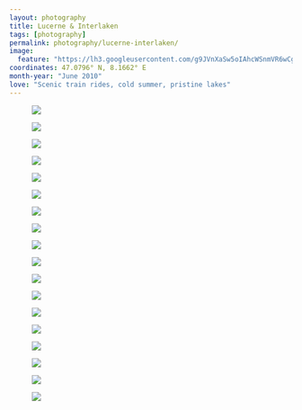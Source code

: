 ```yaml
---
layout: photography
title: Lucerne & Interlaken
tags: [photography]
permalink: photography/lucerne-interlaken/
image:
  feature: "https://lh3.googleusercontent.com/g9JVnXaSw5oIAhcWSnmVR6wCgFxSO5g_POPsG3h-c4sapTVoefm3pF94bKsHcDmFauQ8YJq2jLoF6esi_pk4olX6ndBceo4nnacafd2ljOvxF6g1ta59xg0tGBEKFLaDnaeXfTe_TaaHpnEGAvXlkUEe2vEdq-J-UL3Ct7Vrhl5qfCeErg-_odf2hbiCV6ak5RO86hmApmRjRUp-aICj8ACHApCEMQJyEew4ACcmFKd7ee6kW1IGVLBxgw5ib_yvykLqbRczS16XCQoU8lkZX9DKxVtdt50M-OOMqZPoPQxzqd9WSzCgkCaABlW5DhhW3spfq50u95hp3iawH-D2gq9ORveKL_U7ZzbDvCUVdWae5u5QJpEQe1w2afPq2vu-B6hgK6MAKEKeQDW6j9NuUeN0UF53yytSj5BSQrdBDEC1YIe4KDI4kjgBeWPN3rfJHPqUVFs5HiA7ArQeH_cu4tDnlu1PR80CvyQcIkJF5_D9Hhee17adNv5NbVrhxxYaqrGlUSds4EwZ2OWBJNZ6ABVwJrBa_8m4GS4UKc3eqPZjgGUF05H2KuJF0BZma0lDYVo1fxxUqGOtfVc4nDc6COi28lK5v7kv1wc2t5E8DQnXwS7eG-IJ=w1200-h806-no"
coordinates: 47.0796° N, 8.1662° E
month-year: "June 2010"
love: "Scenic train rides, cold summer, pristine lakes"
---
```


<figure>
	<img src="https://lh3.googleusercontent.com/qNftaP9ppWkYZ6x8vNaET4JtWSIGcUboilyvII-SYfLX6yNB_uWUeJx-xfF8-7LNso11011qewCjZSqXzG2ksiH9muPHA-cLsM6W4WaUV08ecSpCyxvnyiKQ2XiQxpQMwMrkQmv9irOArj_sHyAAfcBdAxIKLPfPkhyXAC7IPl4CEHNzvgQ_fspfySWx-GXDdQ56roUD-QkQ6qUVr2ZZ-RwV5kD5g7q0xoPIe8uEjPQErDTCPa0bzSOFr08tN61Tzd1dH9Zce_X0ycb9NHWAmGbbe0l9PWjpoe1j8yCxawJEl92dks8GBQ5ydGhw3zgpxlKnZ2kuO5SGVZ7SYr7ONECJ-b1b-40Tqi9hNB8v6DKpQRK0rpqZCyDT5_VU1Q0l0hfuUT4-T8ZxTOW7baYzKciLpjPoWvPXfplLp0Q0wszw8b9ZEh_o8lywy3ZnWgEdsuBmMMV275KT0Fss6fq0Ia10az-bdGiYQF4L_mn-PWpMwqMqjvyK-P8-a04ghFkHUCZICDJ_iE4F35RuKKzPieUS7UkmJUK4QI4StACHc_-HZMo7hFsOnCGpsPn5YAQ3c6jDeEq60pefs0sUV8snHR4x213Xq0q2dc-Dh_CUSdzozySY4hI2=w1920-h1289-no" class="db">
</figure>

<figure>
	<img src="https://lh3.googleusercontent.com/6dSsQFrq48U7u0d_gn0x1KtY2mIshADKFuglxQWhlpeCpJ2cZasqghGVBMz2AkyuZj-ZapJXfejFoBlINmBBkp8cRoBNwNOs0BpILx9j8LqP-6p5PsgPnxJZBAMIH8NSSSGW0XRGf_l0YV6jURt17YfU1HcPNeGXK0MqN-cAJHa3qDOSVao_t5V9Fw4hOtn5btTcdK5QYHhAxEXTT0ySRPfyoOcyEU8_u7JwARgdf7fMm652CptOpkr9sWdR50kw-s300c7Ia6cANGemNkESr3ETLTIOSvAvTCziLrmX-fRhy57lFg05Bq9EUANiR01P78CFWKxoTbjV_S-S7ztpBCx6sTfUlfDQfiOcKZuYSbqlaDRckpZmaPbyguhwjJMI_5b0wYDjC7I1Yhb5A79eRT0zdVTFQpT_DzqXwGaHCm5dbFju23wLqyUgCOcem4fZ9oplP9IBrVeyM6B7sEfJQP1x82KYXSuQsZKlpa3Kfb5kGHpHp6iywwFVkTb3NzCZe7iop-Is9H4npKSsCZE8lq2A4wt8jxq248mUpdKlUmXtjBuw9FgUarHR_xX_8QL4A7Fibd1TWXvjjBlFReWnrhjB4wEL0wIB_bP8gn-pLGa5Z7P1yQdJ=w1920-h1289-no" class="db">
</figure>

<figure>
	<img src="https://lh3.googleusercontent.com/g9JVnXaSw5oIAhcWSnmVR6wCgFxSO5g_POPsG3h-c4sapTVoefm3pF94bKsHcDmFauQ8YJq2jLoF6esi_pk4olX6ndBceo4nnacafd2ljOvxF6g1ta59xg0tGBEKFLaDnaeXfTe_TaaHpnEGAvXlkUEe2vEdq-J-UL3Ct7Vrhl5qfCeErg-_odf2hbiCV6ak5RO86hmApmRjRUp-aICj8ACHApCEMQJyEew4ACcmFKd7ee6kW1IGVLBxgw5ib_yvykLqbRczS16XCQoU8lkZX9DKxVtdt50M-OOMqZPoPQxzqd9WSzCgkCaABlW5DhhW3spfq50u95hp3iawH-D2gq9ORveKL_U7ZzbDvCUVdWae5u5QJpEQe1w2afPq2vu-B6hgK6MAKEKeQDW6j9NuUeN0UF53yytSj5BSQrdBDEC1YIe4KDI4kjgBeWPN3rfJHPqUVFs5HiA7ArQeH_cu4tDnlu1PR80CvyQcIkJF5_D9Hhee17adNv5NbVrhxxYaqrGlUSds4EwZ2OWBJNZ6ABVwJrBa_8m4GS4UKc3eqPZjgGUF05H2KuJF0BZma0lDYVo1fxxUqGOtfVc4nDc6COi28lK5v7kv1wc2t5E8DQnXwS7eG-IJ=w1920-h1289-no" class="db">
</figure>


<figure>
	<img src="https://lh3.googleusercontent.com/r-5fTt8p4nXsSkRaF0k7M-1cYbhQYodmCn5tVwWckCsZl0ZbrzBATy5aJDQqDXPj3ew1uhjFnNnexDv216wvY3PsCF5TrRcudIvIBwQMHwCO1qqHv843SzZInuJq-86Ren7Ao4WpgbeozZvcTqtlRgXSFnLt4qLDxj2fbceBMfG9fIOqCQ_aqYKYPBIzqCtYGh-eNfQTtfjbqsY8JGlyfdQX0u1rqft7FLBlXKiuCmkNVh5RMC-m4YVBP48yIYRdPfUQ3CTzXlbEc-cUUA27t5bx1FcGBf9V_x7ZVOq7ZnyOzHv2gyQwp3ijjml4cR3TJhGGZ-DWJoka_egwgCF_DrzS35m0Wdp370WRSkAtAQagK3zqn5xW_NxmGRn1DIxoIeA0FadxNEOLogjX76mvP4XEaelk7o_KzzQVu5oKD8rqqI_-N4qvqg_xVLmXtUuprrr_U9zIJOT19Nz_FfgJqFGGRLXhwLR706WeVo7S4FoG4LmLNSi7h7R5iWkoI5HFpax7B_v1sI8wc5yMVYzIeua_IL3te2b8cwc1gwRA1D7EunUBA2abElj2Dt2w0jgZ7p-5BzBydjyZ_w-QKI_-iRGwwx7-7jqMDNvqWKKFkMmWIPfi9mB3=w961-h633-no" class="db">
</figure>

<figure>
	<img src="https://lh3.googleusercontent.com/YOUui4GVQyDIv2e05EKT7Ilm4A_ekD_WTypcj2qSX_GLzU0Mi4Tr9d1vHI8STcLQ3_nsc4BLPppbhaT5NvH3O0Db-SbKEYdnVcCzqsTu83HMVYh1fv76J_-MAUn8ZCJI_nTuNKSA41QXZwN1OnQgstKqGMDmqHQgbONWfED3ihdOzr_jly2gJNXLnkYSQIYyrmoAaCdiQwnzGddusOB6c0YdK9XgW_18mNsLPdpC3wFqU5ufpuVcvg_nVi3PeiKUTuQyvKJxLHj1SnCx0dE1fZFzY-P7kATjlphJth9Ufosa1Ma1UOQPCGvmsGEHvfXmifuALN0lm9_QyWXLdCjtA81xY0P9K3vh-39IqtCPJ3CRi5RSeS3emuskAfCxAU-36c3-usj0Bq49ycKz_JpQ9RWclg4QEhfGnjIgWeiDhvyI-vQ0KnBnrylyPi4B1sZ3iD8EA5XWD0XOVoKq6TaR9WZMLjtNFpLTtWQwhA6m4AXWCM3g869ZmIkzIZt3RbVpSKMnE4cXpSeQo5lrCM8_yZZUArPIzyUbR4lXqpv5LLHrVQqf8XkXNOSDfCTikLUgicoDu0rt_sWvH9WNbq7PyMGgUjBMfV8OjobGL1l9mVoNkblyTtA0=w1920-h1289-no" class="db">
</figure>

<figure>
	<img src="https://lh3.googleusercontent.com/uR5LEgUlk4-sn-urpy_b1ct3WmlsKLQeTwtb-gVXkaVHaWtj2GeVIA0tsj5hRj-XuTq9lzOqFE6zPuuFSIEcGW2hsUvjd3CyKvqayBh5-Uyq8SeWhCvBJiiKH43PvYRrRRu5ywIcn6Ue0jFumkapRQYT-cc4GSA-TOKyNVahQbPrWygPtVgXgi_e91veG1Ie7i8lsyFEPGooJTR9Qr5iYIM9oZqGg97MLYZnd3F6MaNv02vi9l8sDift-ceh7V0Nx7MDOKlyRB3hOFG7xygG4bdOywiWHb_oOtgbmcXMhNi-q60Ren6dYWEIDq9RlHjXhRR40CRwsnUjounb8IUfr5UbbIdkH4yYDpDdTZ2d1Ww_tcn0zFJOdwCl_6F5QY8ULKZlGZkxyW5u-SR5QBK-S-e8dE9MqSo29cw8cwBNoUxXlvMKh9Z6jlrSbq5lnYszhibLYN6SexFk0HtmmqAbB15U5Lm4GbBschBP0XCEVTDav7VAz367fo5rOHxQ_fAC_6DYtJqahwZiPA5e8sefDHZwJrcEDg6F3iR6OyA73DVBfYozwiElWa9UzJWI1LIiCjrmcmQTnvxT7SUV2GPbKVWwTqGiKH2rocbSA4PspilCvXCjPDdB=w1920-h1289-no" class="db">
</figure>

<figure>
	<img src="https://lh3.googleusercontent.com/1uZt_s3ixxHZgRz0o3DOC8Nd3dSsUkutvAp2Tpllh533cQgSwiLQz-qH0mB6HWOIMtz2dk-CWFZuPNDjuWtu6f046lr80VdnDReyKrt1R7Hwt_1XclQsA1n7JoFqECRMf_xEQ7XtROTMgJ57vXSf1W5PAWEGBB2n_jd4JSMuom4cowmNg612iFZOfvioNncGVfd1V38pX-udIwQpIm6EVlYiMGc1uEhNDsUwUDa411Up40JrUmZ-DTSliaZGkQ5Db6ce9a8Obo1PGS3dyxsUuwNQTtSrZKchcaiPUWPz17L9D40NMNdKgU4u1_1o5LgcOFwol68kebEEh0U3RTJpJywqJJwj4gghJ5KtqxrMhgiUJmdEpYeRTso1_XHTG8fBVIoFkXDHJ0OhLn8CrekhobhkW4niD9LTXaUnZT3uU8XFqPmFsaAp4fC97TFy-B7gzbFi2JfS04djsM_aqtD5W_6Mla2_Nqt8vceH0NsmBtsXcIcMg4_kOR4JP5nx5GpvYfy4NUiypuCRKyXhpyoAR2aQcoAmTUO4YGozatlK22xEezMwIQMlA5meJqp2om07CXb0NtozQ6xwzsh_80T0UD0rLEqmPhgSKd1MVxjEnf1P4-teyTam=w1920-h1289-no" class="db">
</figure>

<figure>
	<img src="https://lh3.googleusercontent.com/6Lxz05Fe3gT3765YwasUulRwlyt-cquLYohGvteHoL7K1J5ywMEJrtCm_7MWwc0YtDEQIg83acFzvdYCTYuS9gjrD9oEuUtnpVxpZyegh-xSltMyrU3MmluyBdHHyQuHChkVfEE_PHB1RrFPxlUUYZ1uxG6CV5boQ8E_83qR_RZPSDMv_vP6gSRSnHzN2oo_On7-OPqbrD-PkKVMTbDZHUp9kiWtdRoT5OCGnrpfCZxYhqnTI2eY81wwmbEvA6mgFjBKiM6M49J2Cwse0mfmGNm33b1XfNn4oB7aAvOW39gSZM2xcw3vWhoy77tiZoFLMH5Ii1XjfVc-ll_Q46mbMO6AbqoOka0Vx32qRYjfWg-KrhR0GGJG8xyU60CLSuldZAGtlxqsjESWvljY5xIMp5U_zxccSBZdBzEslzAhEa8XROfHp55BL-jbDMfI4hoJfsOWkfA4Kc0LW_5zYKXV-u_99tUdTHbH58oedyl0Oqz7yaGni8QTpenm70bk7076swY7yIEgTIAH9QaoAlMDkhbnREQC80VYpYtPtSl_CdP4PdNSZfiVhD2socAUEZ_rrlIGft4Bbt_bAzqLb0iCVZMs2O2Xapszm3-2H8h-BFzbdScEpHMD=w1920-h1289-no" class="db">
</figure>

<figure>
	<img src="https://lh3.googleusercontent.com/c8pm_9y5Epxb15Isw9huNJ6W9cfhcC6e_Brx2p5INA8X9yiccmWY0Q1jHtePAIqN-JDuzTz0IOB5XuN8Lvuwkwm_Z1HCNmASKYBu5OlzRQO3g3PSev8NrLB-PTlWtxLUEqF5aUCBGxyu-XMpGxQb5CCDTtOQGL7xardCDouvKzGOKJ58I-HvjzdYes9gVThD4qsZO7TFLrZo_If0eYHcOJR1sxaXQeU9b3iofo2GX4NiqJhvu4JE41t1YJotGXKluTkzzWLKeqBQ-ugFszks7hh156sgMBzKVvNLsF9LhPEdFxRLV1q6vExtHcAkK35550QebO7pSxLROC0eoqjape9A_PgV4pdyJW-fRQeBO4WaXm_nhnBr7mWvYJA_WvOIUC8uAgYpkBsa9zNP9xgypSrGO68aj7xIQ6klJxntAHqkjCzv5H-wkg6ItUQdpqihrA5cT3YzslVZ2sx4pcQ-wM-jxZ2jUFi9Mu62uzQtZQC88o4TkidXb8AFLKxLlT_oAJv1_-8yQY3Am4tVrlcTu5jU0GrPH-D0sk2Uc8tD2fk9ev8QYxxR42bAcE2lawITtwVuJJBj4rDPB-vhLDKU1fJQxWXyyva1FVkNl2U6xQ9ajYJbGdwM=w1920-h1289-no" class="db">
</figure>


<figure>
	<img src="https://lh3.googleusercontent.com/IcXFipwrhNPsUKQUFoYHPCgw4yPQxl_bG2XIbVyMshcQ1OC-61qdIiXiZ9ht_Nv6c0kn9BO6EGEyMsgPo81oiSbHKI8TzH7pe1ZfXgFTYLv9Y-abfdOiVtPrpmcr1Y4py_NcQvPjEzigs76IUXpCzhlTXNHUoaj6rCqAQztPdfg9cJ78a9Cfzp5xpDjiXUxjT-5g41IS53LU0e5h0Q1MXpzfTV3cjexObkJOFVKUUHbGfHqfxVsZbJocJLnya75y3O4dZr5cezcvC-wVQc2rbM38gOO9fGThg-AVHdniaCAtQiIW86AL2W22lz0_3VpWb84EutK-wYZCiRWnX3deDy2FOsmVCasnuXy2U8u7xcA72dgfbQz8icb3XoWE3Ivu2HZvctv2saIcZEqjxkdUc3wV3AEcxCfCOyb0kFHpXFLzyKXRDvit8UDDax5pD7uoj9I39x7AmKeC3SlfzZB3sCDF36lNzjUXzhdSWyu2YIZuYOCkPpjB4IGOAxVZYxtxVRUR3SQHpfbuDHuk9Wy0Ia67EDTauks3d3D1GXbNzQwEaYo6Fle8pRMEMz0OvrGBrCNPz5KCS5cd46IP6RyOjLs8UXtCM7cvEXhTHhvD-eMgSZv49P2x=w1920-h1289-no" class="db">
</figure>

<figure>
	<img src="https://lh3.googleusercontent.com/GYapgzgwNctCs1i8eOqyJrMqaNwOJ9u0nIWau_OJAMssS8C7FhnF71tZgV8iszp97fANTwYzT4iqkWZnCMdAudREWQsn3kP41IXF-WlHRoJ-NH4tn63j-FbzBRZlIzcADb2bkLZo1zyPnI_lRch8T61RFIeXoIuLw0qU42m_qcp1ktjxOi7EXBowD1cDzBCE0dNaV_7rDSHTFrHSOrLGciDNy2u9XRjWpXTKku8UMVzg2Oowi_iMds4prRzCL8qh5E7kEim8AAHZo2wn73Jdvkw5nJKHprHL4OlyQTe6YLH6v_6Yvgaq6x4X1fgjpJZxunYI1xb3yE7FZrUHUISMcEWbEtqKgDIyDeEZ_B0aqQyQiBAzP5pNAwF5MweT8eICajAgfZQGS5qcYeHWUSSo4DYpMyztHmdQxuurKFV6nLW03WZnUkFP_Bp7sbOCu0AcUviZmkD-DZHJH-uIfVj27-8CqaIwXMaEo_0X_iaD9pbvUyawCZIJa0wDB8npgu1ayhABzhIEjndK4WxUV3bSit8HaVw12Gk8JEJO-quwscYOmgqZICrMpuPFzzwcuk1tb8zJc0HZsMGU0cGidJ2EBeSYer27eJqLEhVbT1VW1Pn9CexqToXj=w1920-h1289-no" class="db">
</figure>

<figure>
	<img src="https://lh3.googleusercontent.com/Sc_0E7ym2SyVGYh5fDdF_o-h_Aul_wckzUpeYfvtPZ5U0ey4DOX5blGZ9X5lUiHM2VdD-cpo4CS4Fjy0UkhNXWrKv5i0G6N3HTyN8PN7f5wP-cm6ClXu2OL7FqtZC32JDjEQEu2YTYFzRMREtS03kin-VpNwSWJqpQPyL6isfRh6F50NCTMsbxdjb50gvcrMqdCauMgKG2dHXITkv5o58AbkKTfmyducbk4OH5ZK74osm6G5RnnJ5qqXqG7IobEfodgdNHH66_CXRmRIbL0xxx5sZ7SbGfzp8HHMIuOcu34m-9qoU4fVEeji8HEZtDIo0t3BQ9JmrnoHBvqMNO9c0Norb1cKV56SeN9pWmRNcIS9ozQin1CL2HTxMgfp9IMUvT1y7zogZmGC4tV6omJMV7Zf4whGUQ0dczzLRT_l37YscrC6vsMr0c0M_8ltgPNerOvjOFKkzDHi2xc9q-UnThz8AVtPIPt6zD-FKbceFcC0QDFGdWPa21qkhlos5Sm8zMfHb36Lwwn-owKI5N_f5Q61iof3lH5qV57TgknmuZUXL8ZrQj2b-gu4vWkz13cnfiRG0KrfwPJXlgc05CuQSfcLpVuaqni2gzGniJs8OgtpPloNuAwH=w1920-h1289-no" class="db">
</figure>


<figure>
	<img src="https://lh3.googleusercontent.com/tUdIZ0ZV2hVfQyxGox8dVXp-91nQs8WC3mAvVdT7Pr6-aYiRXvuyVd-RPaRsbUXeVWe8Y43p4PBwOV_Sud5dWgZy9DJWarwUfSNDhrkMSvpgLPgPeHf8iiYpmfGM-WaDdxRdbVNL49eGeJwPy9kifXCo8fAW7gMss6D1HnjLcdh002jYNDtaibS60juypPoxVQEntBYir_cuYiAbeZaV5HlH-BVcbGFz-5AdoNxNtj13QgDfJWNhWa5FjnNtw4gmHOUdF-oDs_HupxQI2ALnctd9l4bccHhKq0gG71QfS1bqMo2serk_VaUTAl26E5E8_YVIJn6UxMUmNrfNRZgZNgk5HrlBvTzyQzteePEP8y48UfRUVrdIUi8A_plB-WV-AffsK3MdNwwhNpMhV4TuviNMCa5IizFt4HCqR78ramwCMNO6Sa8nre9lg1mBsmfyoB648caclYVKgUp5zQ8rIVCNp-3r5-xq0P33iA8kiSWPAvE7AWbO7FMY2pZiJA4qnh2DNAdFzuPQBXKvquykAp6OXbHvIagLMN-PtUqmt2iSbQRP1ZcIhRl_vjle2qVgn5C9rCPRRdw_9r98AUBZsqg-htpR4KG7EyV9d78oRUyYvndhsW4p=w1920-h1289-no" class="db">
</figure>

<figure>
	<img src="https://lh3.googleusercontent.com/mKxB4efwz4c55QH4Y9_lqFmx4h1UisbnTSP3OQ0nphl2upd0MkrUVSP0MkVtHaMiv-u3zvNZK3OGbcrpyB46-SYnC7iZzgW_CdHouC3X9mcT0pKdhpwjO1oZ7rc2Mcbbc2eRvySnxaQ9b1dUA2y8mxxuZ15n8jp-hIvdqDbpQ4W13zs9N9B0A878l5siGJ4LJCjTn_mUxLbQifbGZLm7I5EuSZK4CbEbD0OgAIUA3ogyhSCfaL25Dgx2gtmrnBYHu2FZuVW8IadrP9y4kda0_ShjD9Ww-VqG23Pm9xMmFLicx7yD94VEem6iDMoi3TdXW8Ot0FbDuhu4jYdhgKDxHqeqpVYmd94OJTqj3Lv5j99_x2roW6PkHdZJmNDkcWyouaCjkGvaM76OiCjycqKqUEp2XX61it4PvBUxOu7ZV7UpWCRahnRt3aiuXrL8s9WNi9M5DLBQmC9ssmCKB5rhAgJ3U_VjzI3u-D9bs8dO0EWwWnjoQADfSNMogwwJIWUvSGZdYR3qiebWlmk7wlaepaz-rrou6ipIzrfCeg_qlNYvJYSQY1x60t65xZhp4Y3Tz9Q3MQiy9_l5ZYdo9UAL6KJti-qTiFnyZYjw_lz5-5CdrRs4UkJp=w1920-h1289-no" class="db">
</figure>

<figure>
	<img src="https://lh3.googleusercontent.com/10FrHvARxEK63E7sF7p5H7VVpqdrLmsFl-ojCq5SAMOMPhKer7KPSya5WNsXzyVcbaiwV7KfsLxSjt70P1YBHHIYArNJDkIIivw_zWPoAy8OVUvP3BMqBHP2mp05FzNu9FgXslERXaca1NjqXlrPh0n9eRhshI8yLfreaTK6N3Km3hW2uNRbZ1MiKIEa8Q_VFe2hrnr1C_VI2i7pfntP89PDuiXLDd213xPRloShkLsyJ71k9Zy498IvAcdPrwQLGSvs13Le64GhLA1K5j5V_k2GsD3bQbR-qinmNcYSCTHprMs4K-lUvgpTj_V78VwsrovWpmQ3b71NOdRw-W7fjZL7qghfJHQ6wHHCzx2NzlDnlW7yp_96ohrHEGbSjDJpOXeEex-OUImnMCfoIMlGrb7juHOzZDi4vCOpZGwu0CMQwojU0deDj6YI3fp7dDWnxKbJLR8tIPvbWjTqOf7tI2jp-Avu4UjoL5By-cJ2Qx3ZpKVzZmjoTabko9J4MTmkH6km22KVxRTXulp0rWegdQ6LrnHNnpuZVnk9BOGWSRZcuZ6lYbZ4D2o_zpYuNUzxyTQb3-Nk_S6Q98FyzxXtIUViADUBZvU_mogGDbq79EFxN7cMscZ6=w1920-h1289-no" class="db">
</figure>

<figure>
	<img src="https://lh3.googleusercontent.com/2Ga35Fl-_TEEWL5VFliNMOY98IANHbgH-l_5lgHuXAivLcLuXz0_8kzVGlQGmd9lxH7NxJsbIsbmpoSnq7-mj9bj5vjZrpxzkjrePH7kHkj4ElHEz5CwD--YxI7zZu-fpFO5kFgUom1X6nns02lcwXKkTfRxLJ3c80iAn4N7Xe1PB_57oFIlsmgUqtZCTFVhzyWh2rrKu8q4ssksUmpPZcXA1Ac0-CGWBNsmA9UQRH2sUmJreyXLMcOVIlJJLvhnYZNbjN-q4O-gPd04WI9543GPw6S2gUGcC1ZtSsYkaYADnRJJXwyI9BzT_40RbRHSahNW1jQQZXV2ioa4qyzDiTBjpdPLd8QbtAPR67_Lt-5juUSzqaZC4nm94JaQfRDqmgM8XQnD4cpEGjpXO8UUaGUBiDEc-4Vt_z8UNtye3fjB0tlWwTaVGPsZ6ueyTuG7fTY19d8ifuMwS59cnXaMJmY_BUbLQPYnT1vxwOt3Xi1O2l88XrD2CFYa6boLvioxTq10B9FUdiiGjo1L0lCMm0gwZijEJ99cAU5k3kwznp4SW4sqWD6sbS3n9Y8Q4wmg8BvSM0qduCEU6OuqNMBBJhR_UsX9lS_mrbRmzbxC7zbojBlAG4Ux=w1920-h1289-no" class="db">
</figure>

<figure>
	<img src="https://lh3.googleusercontent.com/OrgrIzACcdVD3PZCKtooWlV5X9lwJs262aBoafb_5oMHN1QKyJQgL7N_l3MHfRDc7BdrHgLrEe0X7-2PTbt7v_y-wRxuhl_iA4a3ql9X8ILB8xWQc99c8Po6B1po-fCmLUBNclQOshxdwrYqPktTZGK_8vXdj98tQJ4pRs6rZ51lPfGFgZWT8GPaSgaYIo1azA1v73bxYS2XNaIVkZN1f_bylp4lbuRI_O6pyXW6hbypT2RBRS58wGlxBFAU58hk3XnLknoQA4NaN_8sLTahCDqK-JeFqBHOUjVByEC8Lq2tkO3p0mokGA9NyCybqwp5JdnLgzfPUchzV2rfB4HiTl4QCdUBioXz5XG03BwHjlSq8OK8eexpiku6GjA5AewI7uNaRAROC8WG8HPCsLqbwc2QYAcnVcO7w264LM5LwxfsSpc4RO-5WslALe6H9IUkWbKqoIQBtKiM46fnA5KI0cc-H326ML4yIduRN7PXxliq3gWRQGATZ414xF9Btd6hRkYSN0CNbIhsiC3-kohRU2e40Kz-STJUnfCHFDc7CQxv5OJkioEsJ5H3De22V1IzbzA7Ow9Xzv8X8XIrom8NHFbMN6wW6e2pEdvCYNAMnLvFkWAy-2-O=w1920-h1289-no" class="db">
</figure>

<figure>
	<img src="https://lh3.googleusercontent.com/w4wDF-v10vrVr6zhVBvP5auxTLDmLgPftISU0Sv3hV0vRMe-hi_ZTyCTPtE5BDiuW8CDzeHzOismVvLUM0WZ5tlIK6EvYnHtF-USACb2y_PFTSR14czNTbvpD4pLgyIVPYVK4zenFYxb9tpQBIOYQvB5XtrjwqUdix2eelV-GH2Q0fJ39L58213AaxF8GFKHz96FoUS_09K04UUl80SU7v7MbbQDQ3ayBkp6N0PVgZbE9b-CxYJN9zoarA_ZYjacAp01ZV6LF2WBmTRmsQqoFayml6t_8V-uq3XxcibAuCrFJ5UPCaHxhWfJh8gxUrcqNEuJZ6Dx17ET3nfTvqLOc7CUURmF6AArU9vAhS3zwa8xKD06i54a8bfoNpDIHYnpcBxPtPdrOcKf6albj3h7yL6dxci_ykHvV1Iuvo3oQFrIezmqRzKTffW_hhGRTuyO6jRxUFP_tojmfBphcjHm1v2QNw-XxX3f98ti3LEFV9uYfe4Jbd2R69XwG-3BsCKpYQCny3CDl1Es3ZgPPWTuR3mjhK4-mkXqx9BrIPkUPkJc26n2uahuDC3Uu_dcW_h7D02Uql5fbdbTzEFlKz6Jm8iMQzlcglljH87kDWPeXCvgKhvaJzxG=w1920-h1289-no" class="db">
</figure>